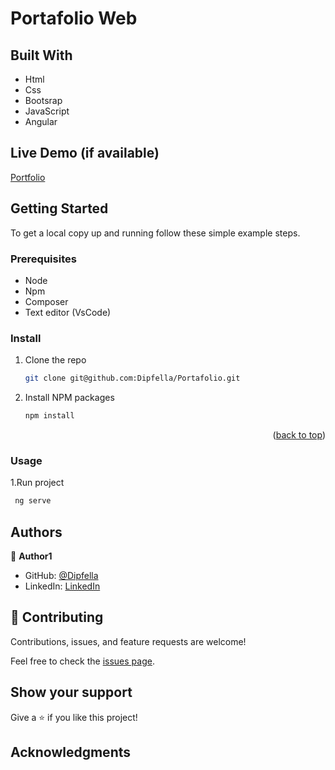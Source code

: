 <a name="readme-top"></a>

# Portafolio Web

## Built With

- Html
- Css
- Bootsrap 
- JavaScript
- Angular


## Live Demo (if available)

[Portfolio](https://gioudi.github.io/repository)

## Getting Started

To get a local copy up and running follow these simple example steps.

### Prerequisites

- Node 
- Npm 
- Composer 
- Text editor (VsCode)

### Install

1. Clone the repo
   ```sh
   git clone git@github.com:Dipfella/Portafolio.git
   ```
2. Install NPM packages
   ```sh
   npm install
   ```

<p align="right">(<a href="#readme-top">back to top</a>)</p>

### Usage

1.Run project

```sh
 ng serve
```

## Authors

👤 **Author1**

- GitHub: [@Dipfella](https://github.com/Dipfella)
- LinkedIn: [LinkedIn](https://www.linkedin.com/in/julian-sarmiento-38a1551b5)

## 🤝 Contributing

Contributions, issues, and feature requests are welcome!

Feel free to check the [issues page](https://github.com/use/repository/issues).

## Show your support

Give a ⭐️ if you like this project!

## Acknowledgments
